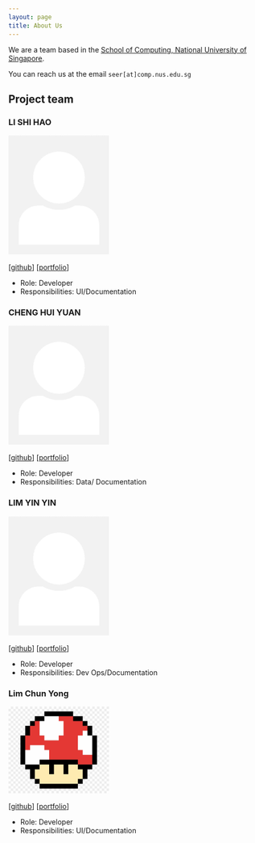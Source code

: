 ```yaml
---
layout: page
title: About Us
---
```


We are a team based in the [School of Computing, National University of Singapore](http://www.comp.nus.edu.sg).

You can reach us at the email `seer[at]comp.nus.edu.sg`

## Project team


### LI SHI HAO

<img src="images/l-shihao.png" width="200px">

[[github](http://github.com/l-shihao)]
[[portfolio](team/l-shihao.md)]

* Role: Developer
* Responsibilities: UI/Documentation

### CHENG HUI YUAN

<img src="images/chenghuiyuan.png" width="200px">

[[github](http://github.com/chenghuiyuan)] [[portfolio](team/chenghuiyuan.md)]

* Role: Developer
* Responsibilities: Data/ Documentation

### LIM YIN YIN

<img src="images/yinyin377.png" width="200px">

[[github](http://github.com/yinyin377)]
[[portfolio](team/yinyin377.md)]

* Role: Developer
* Responsibilities: Dev Ops/Documentation

### Lim Chun Yong

<img src="images/jr-mojito.png" width="200px">

[[github](http://github.com/jr-mojito)] [[portfolio](team/jr-mojito.md)]

* Role: Developer
* Responsibilities: UI/Documentation
